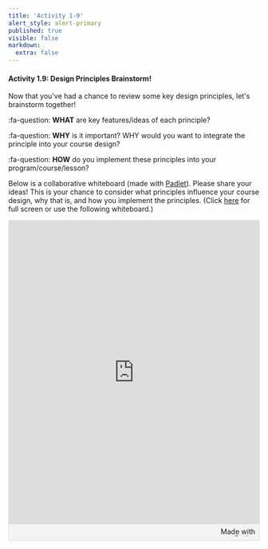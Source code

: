 ```yaml
---
title: 'Activity 1-9'
alert_style: alert-primary
published: true
visible: false
markdown:
  extra: false
---
```


#### Activity 1.9: Design Principles Brainstorm!

Now that you've had a chance to review some key design principles, let's brainstorm together!

:fa-question: **WHAT** are key features/ideas of each principle?

:fa-question: **WHY** is it important?  WHY would you want to integrate the principle into your course design?

:fa-question: **HOW** do you implement these principles into your program/course/lesson?

Below is a collaborative whiteboard (made with [Padlet](https://padlet.com/kelly_marjanovic/5v9kdtax2yj1v4xr)).  Please share your ideas!  This is your chance to consider what principles influence your course design, why that is, and how you implement the principles. (Click [here](https://padlet.com/kelly_marjanovic/5v9kdtax2yj1v4xr) for full screen or use the following whiteboard.)

<div class="padlet-embed" style="border:1px solid rgba(0,0,0,0.1);border-radius:2px;box-sizing:border-box;overflow:hidden;position:relative;width:100%;background:#F4F4F4"><p style="padding:0;margin:0"><iframe src="https://padlet.com/embed/5v9kdtax2yj1v4xr" frameborder="0" allow="camera;microphone;geolocation" style="width:100%;height:608px;display:block;padding:0;margin:0"></iframe></p><div style="padding:8px;text-align:right;margin:0;"><a href="https://padlet.com?ref=embed" style="padding:0;margin:0;border:none;display:block;line-height:1;height:16px" target="_blank"><img src="https://padlet.net/embeds/made_with_padlet.png" width="86" height="16" style="padding:0;margin:0;background:none;border:none;display:inline;box-shadow:none" alt="Made with Padlet"></a></div></div>
